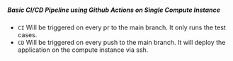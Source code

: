 ##### Basic CI/CD Pipeline using Github Actions on Single Compute Instance

- `CI` Will be triggered on every pr to the main branch. It only runs the test cases.
- `CD` Will be triggered on every push to the main branch. It will deploy the application on the compute instance via ssh.

